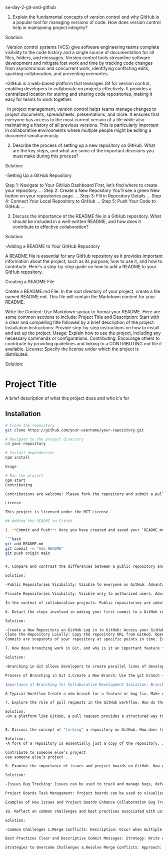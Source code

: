   se-day-2-git-and-github

  
1. Explain the fundamental concepts of version control and why GitHub is a popular tool for managing versions of code. How does version control help in maintaining project integrity?

Solution: 

-Version control systems (VCS) give software engineering teams complete visibility to the code history and a single source of documentation for all files, folders, and messages. Version control tools streamline software development and mitigate lost work and time by tracking code changes from asynchronous and concurrent work, identifying conflicting edits, sparking collaboration, and preventing overwrites.

-GitHub is a web-based platform that leverages Git for version control, enabling developers to collaborate on projects effectively. It provides a centralized location for storing and sharing code repositories, making it easy for teams to work together.

-In project management, version control helps teams manage changes to project documents, spreadsheets, presentations, and more. It ensures that everyone has access to the most current version of a file while also maintaining a history of all previous versions. This is particularly important in collaborative environments where multiple people might be editing a document simultaneously.


2. Describe the process of setting up a new repository on GitHub. What are the key steps, and what are some of the important decisions you must make during this process?

Solution:

-Setting Up a GitHub Repository

Step 1: Navigate to Your GitHub Dashboard First, let’s find where to create your repository. ...
Step 2: Create a New Repository You’ll see a green New button on your repositories page. ...
Step 3: Fill in Repository Details ...
Step 4: Connect Your Local Repository to GitHub ...
Step 5: Push Your Code to GitHub ...

3. Discuss the importance of the README file in a GitHub repository. What should be included in a well-written README, and how does it contribute to effective collaboration?

Solution:

-Adding a README to Your GitHub Repository

A README file is essential for any GitHub repository as it provides important information about the project, such as its purpose, how to use it, and how to contribute. Here's a step-by-step guide on how to add a README to your GitHub repository.

Creating a README File

Create a README.md File: In the root directory of your project, create a file named README.md. This file will contain the Markdown content for your README.

Write the Content: Use Markdown syntax to format your README. Here are some common sections to include: Project Title and Description: Start with a clear and compelling title followed by a brief description of the project. Installation Instructions: Provide step-by-step instructions on how to install and set up the project. Usage: Explain how to use the project, including any necessary commands or configurations. Contributing: Encourage others to contribute by providing guidelines and linking to a CONTRIBUTING.md file if available. License: Specify the license under which the project is distributed.

Solution:

# Project Title

A brief description of what this project does and who it's for

## Installation

```bash
# Clone the repository
git clone https://github.com/your-username/your-repository.git

# Navigate to the project directory
cd your-repository

# Install dependencies
npm install

Usage

# Run the project
npm start
Contributing

Contributions are welcome! Please fork the repository and submit a pull request.

License

This project is licensed under the MIT License.

## Adding the README to GitHub

1. **Commit and Push**: Once you have created and saved your `README.md` file, commit the changes to your local repository and push them to GitHub

```bash
git add README.md
git commit -m "Add README"
git push origin main


4. Compare and contrast the differences between a public repository and a private repository on GitHub. What are the advantages and disadvantages of each, particularly in the context of collaborative projects?

Solution:

-Public Repositories Visibility: Visible to everyone on GitHub. Advantages: Community: Can attract contributions from a wider community of developers. Showcase: Can be used to showcase your skills and projects. Open-Source: Can be used to contribute to open-source projects. Disadvantages: Security: May expose sensitive information to unauthorized users. Copyright: Requires careful consideration of licensing to protect intellectual property.

Private Repositories Visibility: Visible only to authorized users. Advantages: Security: Protects sensitive information from unauthorized access. Collaboration: Can be used for internal team collaboration without exposing code to the public. Proprietary: Can be used to develop proprietary software. Disadvantages: Limited Community: May not attract as many contributors as public repositories. Cost: Often require a paid subscription for unlimited private repositories.

In the context of collaborative projects: Public repositories are ideal for projects that aim to attract a large community of contributors, such as open-source software. They can also be used to showcase individual skills and projects. However, they may require careful consideration of licensing and security to protect sensitive information. Private repositories are suitable for projects that require a higher level of security and privacy, such as internal company projects or projects with sensitive data. They can also be used for collaboration within a team without exposing the code to the public. However, they may be limited in terms of community involvement and can incur additional costs for unlimited private repositories.

6. Detail the steps involved in making your first commit to a GitHub repository. What are commits, and how do they help in tracking changes and managing different versions of your project?

Solution:

-Create a New Repository on GitHub Log in to GitHub: Access your GitHub account. Create a New Repository: Click on the "+" icon in the upper right corner and select "New repository". Fill in Repository Details: Name: Choose a descriptive name for your repository. Description: Optionally, add a brief description of the project. Visibility: Choose between public or private. Initialize with a README: Optionally select this to create a README file automatically. Create Repository: Click the "Create repository" button.
Clone the Repository Locally: Copy the repository URL from GitHub. Open your terminal or command prompt. Navigate to the directory where you want to clone the repository. Run the command: git clone . 3.Navigate to the Repository Directory: Change to the repository directory using the command: cd . 4.Create or Modify Files: Create new files or modify existing ones in your repository directory. For example, you can create a new file called example.txt. 5.Stage the Changes: Add the files to the staging area using the command: git add . To add all changes, use: git add .. 6.Commit the Changes: Commit the staged changes with a descriptive message using the command: git commit -m "Your commit message". 7.Push the Changes to GitHub: Push the committed changes to the remote repository using the command: git push origin main (or master, depending on your default branch name).
Commits are snapshots of your repository at specific points in time. Each commit records the changes made to the files in the repository, along with metadata such as the author, timestamp, and a commit message describing the changes3. How Commits Help in Tracking Changes and Managing Versions Version History: Commits create a detailed history of changes, allowing you to track the evolution of your project over time. Revert Changes: If a mistake is made, you can revert to a previous commit, effectively undoing changes. Collaboration: Commits enable multiple developers to work on the same project simultaneously, with each change being tracked and attributed to its author. Branching and Merging: Commits allow you to create branches for new features or fixes, which can later be merged back into the main branch, ensuring a clean and organized workflow.

7. How does branching work in Git, and why is it an important feature for collaborative development on GitHub? Discuss the process of creating, using, and merging branches in a typical workflow.

Solution:

-Branching in Git allows developers to create parallel lines of development, enabling them to work on different features, bug fixes, or experimental changes without affecting the main codebase. This is a crucial feature for collaborative development, as it allows teams to work independently and efficiently.

Process of Branching in Git 1.Create a New Branch: Use the git branch <branch_name> command to create a new branch from the current branch. Switch to the newly created branch using git checkout <branch_name>. 2.Make Changes: Work on your changes in the new branch without affecting the main codebase. 3.Commit Changes: Commit your changes using git commit -m "Your commit message". 4.Merge or Rebase: Once you're satisfied with your changes, you can merge or rebase your branch into the main branch. Merge: Use git merge <branch_name> to combine the changes from your branch into the main branch. Rebase: Use git rebase main to replay your commits on top of the main branch, creating a linear history.

Importance of Branching for Collaborative Development Isolation: Branches allow developers to work on different features or bug fixes independently, reducing the risk of conflicts and ensuring that the main codebase remains stable. Experimentation: Developers can experiment with new ideas or approaches without affecting the main codebase. Collaboration: Branches enable multiple developers to work on different parts of the project simultaneously, improving efficiency and productivity. Review and Feedback: Branches can be used to create pull requests, allowing other developers to review and provide feedback on changes before they are merged into the main branch. Rollbacks: If a change introduces a bug or unexpected behavior, it's easier to revert to a previous version of the code by switching to a different branch.

A Typical Workflow Create a new branch for a feature or bug fix. Make changes and commit them to the branch. Push the branch to the remote repository. Create a pull request to merge the branch into the main branch. Review and discuss the changes with other team members. Merge the branch into the main branch once it's approved. Delete the branch if it's no longer needed.

7. Explore the role of pull requests in the GitHub workflow. How do they facilitate code review and collaboration, and what are the typical steps involved in creating and merging a pull request?

Solution:
-On a platform like GitHub, a pull request provides a structured way to review code. Each PR shows a diff of the changes, making it clear what has been added or removed. Developers can comment directly on specific lines, fostering an interactive review process.


8. Discuss the concept of "forking" a repository on GitHub. How does forking differ from cloning, and what are some scenarios where forking would be particularly useful?

Solution:
-A fork of a repository is essentially just a copy of the repository. In the spirit of open source, forking is a way to share with and learn from other developers. Developers can have many motivations for forking a repository, but three of the most common reasons are to

Contribute to someone else’s project
Use someone else’s project ...

9. Examine the importance of issues and project boards on GitHub. How can they be used to track bugs, manage tasks, and improve project organization? Provide examples of how these tools can enhance collaborative efforts.

Solution:

-Issues Bug Tracking: Issues can be used to track and manage bugs, defects, or errors in the code. Developers can create new issues to report problems, assign them to team members, and track their progress. Feature Requests: Issues can also be used to collect and prioritize feature requests from users or stakeholders. Discussion: Issues provide a platform for discussion and collaboration, allowing team members to discuss potential solutions, ask questions, and provide feedback.

Project Boards Task Management: Project boards can be used to visualize and manage tasks within a project. They provide a flexible way to organize tasks into different columns (e.g., "To Do," "In Progress," "Done") and assign them to team members. Workflow Visualization: Project boards can help teams visualize their workflow and identify bottlenecks or areas that need improvement. Collaboration: Project boards can facilitate collaboration by providing a shared workspace where team members can see the progress of the project and communicate effectively.

Examples of How Issues and Project Boards Enhance Collaboration Bug Tracking and Resolution: A team can use issues to track and prioritize bugs, assigning them to developers and tracking their progress on a project board. This helps ensure that bugs are addressed promptly and efficiently. Feature Development: Issues can be used to collect and prioritize feature requests from users. These requests can then be added to a project board and assigned to developers, providing a clear roadmap for future development. Project Planning and Management: Project boards can be used to plan and manage the overall project, breaking down tasks into smaller, manageable units and tracking their progress. This helps teams stay organized and ensure that the project is delivered on time and within budget. Communication and Collaboration: Issues and project boards provide a central platform for communication and collaboration. Team members can discuss tasks, ask questions, and provide feedback, ensuring that everyone is on the same page and working towards a common goal.

10. Reflect on common challenges and best practices associated with using GitHub for version control. What are some common pitfalls new users might encounter, and what strategies can be employed to overcome them and ensure smooth collaboration?

Solution:

-Common Challenges 1.Merge Conflicts: Description: Occur when multiple changes are made to the same part of a file by different contributors. Pitfall: Can be confusing and time-consuming to resolve, especially for new users1. 2.Inconsistent Commit Messages: Description: Poorly written or inconsistent commit messages make it difficult to understand the history and purpose of changes. Pitfall: Leads to confusion and reduces the effectiveness of version control2. 3.Branch Management: Description: Mismanaging branches can lead to a cluttered repository and difficulty in tracking progress. Pitfall: Can cause confusion about which branch to work on and merge conflicts2. 4.Lack of Documentation: Description: Insufficient documentation can make it hard for new contributors to understand the project and contribute effectively. Pitfall: Slows down onboarding and collaboration2. 5.Ignoring .gitignore: Description: Failing to use a .gitignore file can result in unnecessary files being tracked. Pitfall: Leads to a bloated repository and potential security risks3.

Best Practices Clear and Descriptive Commit Messages: Strategy: Write concise and meaningful commit messages that describe the changes made. Benefit: Improves the readability of the project history and makes it easier to understand the purpose of each change. Consistent Branching Strategy: Strategy: Adopt a branching strategy such as Git Flow or GitHub Flow to manage branches effectively. Benefit: Keeps the repository organized and makes it clear where new features or fixes should be developed. Regular Pull Requests and Code Reviews: Strategy: Use pull requests for all changes and conduct thorough code reviews. Benefit: Ensures code quality, facilitates knowledge sharing, and catches potential issues early. Effective Use of .gitignore: Strategy: Create and maintain a .gitignore file to exclude unnecessary files from being tracked. Benefit: Keeps the repository clean and reduces the risk of sensitive information being exposed. Comprehensive Documentation: Strategy: Maintain up-to-date documentation, including a README file, contributing guidelines, and code comments. Benefit: Helps new contributors get up to speed quickly and ensures everyone understands the project’s structure and goals. Regular Synchronization: Strategy: Regularly fetch, merge, and push changes to keep your local repository in sync with the remote repository. Benefit: Reduces the likelihood of merge conflicts and ensures that everyone is working with the latest code.

Strategies to Overcome Challenges a.Resolve Merge Conflicts: Approach: Use tools like Git’s built-in merge conflict resolution or third-party tools like GitKraken to visualize and resolve conflicts. Benefit: Simplifies the process and helps understand the conflicting changes. b.Standardize Commit Messages: Approach: Establish guidelines for writing commit messages and enforce them through code reviews. Benefit: Ensures consistency and clarity in the project history. c.Adopt a Branching Model: Approach: Implement a branching model like Git Flow to manage feature development, releases, and hotfixes. Benefit: Provides a clear structure for managing branches and reduces confusion. d.Use CI/CD Tools: Approach: Integrate continuous integration/continuous deployment (CI/CD) tools like GitHub Actions to automate testing and deployment. Benefit: Ensures code quality and streamlines the release process.

